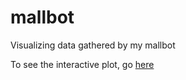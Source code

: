 # mallbot
Visualizing data gathered by my mallbot

To see the interactive plot, go [here](https://htmlpreview.github.io/?https://github.com/tsierens/mallbot/blob/master/interactive_plot.html)
